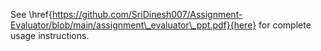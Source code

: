 See \href{https://github.com/SriDinesh007/Assignment-Evaluator/blob/main/assignment\_evaluator\_ppt.pdf}{here} for complete usage instructions.
